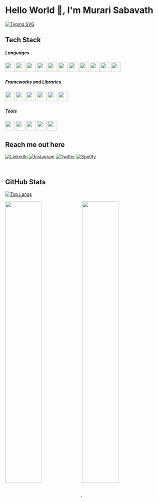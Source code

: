 <h1>
Hello World 👋, I'm <b>Murari Sabavath</b>
</h1>

[![Typing SVG](https://readme-typing-svg.herokuapp.com/?lines=I+build+things+for+web)](https://git.io/typing-svg)

## Tech Stack

##### Languages

<img src="https://cdn.jsdelivr.net/gh/devicons/devicon/icons/python/python-original.svg" width="30px" />
<img src="https://cdn.jsdelivr.net/gh/devicons/devicon/icons/javascript/javascript-original.svg" width="30px" />
<img src="https://cdn.jsdelivr.net/gh/devicons/devicon/icons/typescript/typescript-original.svg" width="30px" />
<img src="https://cdn.jsdelivr.net/gh/devicons/devicon/icons/java/java-original.svg" width="30px" />
<img src="https://cdn.jsdelivr.net/gh/devicons/devicon/icons/cplusplus/cplusplus-original.svg" width="30px" />
<img src="https://cdn.jsdelivr.net/gh/devicons/devicon/icons/c/c-original.svg"width="30px" />
<img src="https://cdn.jsdelivr.net/gh/devicons/devicon/icons/html5/html5-original-wordmark.svg"  width="30px"/>
<img src="https://cdn.jsdelivr.net/gh/devicons/devicon/icons/css3/css3-original-wordmark.svg" width="30px" />
<img src="https://cdn.jsdelivr.net/gh/devicons/devicon/icons/postgresql/postgresql-original-wordmark.svg" width="30px"/>
<img src="https://cdn.jsdelivr.net/gh/devicons/devicon/icons/mongodb/mongodb-original-wordmark.svg" width="30px" />
<img src="https://cdn.jsdelivr.net/gh/devicons/devicon/icons/mysql/mysql-original-wordmark.svg" width="30px" />

##### Frameworks and Libraries

<img src="https://cdn.jsdelivr.net/gh/devicons/devicon/icons/react/react-original.svg" width="30px" />
<img src="https://cdn.jsdelivr.net/gh/devicons/devicon/icons/nextjs/nextjs-original.svg" width="30px"  />
<img src="https://cdn.jsdelivr.net/gh/devicons/devicon/icons/django/django-original.svg" width="30px"  />
<img src="https://cdn.jsdelivr.net/gh/devicons/devicon/icons/flask/flask-original-wordmark.svg"  width="30px" />
<img src="https://cdn.jsdelivr.net/gh/devicons/devicon/icons/nodejs/nodejs-original-wordmark.svg" width="30px"  />
<img src="https://cdn.jsdelivr.net/gh/devicons/devicon/icons/tailwindcss/tailwindcss-original-wordmark.svg" width="30px" />

##### Tools

<img src="https://cdn.jsdelivr.net/gh/devicons/devicon/icons/vscode/vscode-original.svg" width="30px" />
<img src="https://cdn.jsdelivr.net/gh/devicons/devicon/icons/vim/vim-original.svg" width="30px" / />
<img src="https://cdn.jsdelivr.net/gh/devicons/devicon/icons/git/git-original.svg" width="30px" / />
<img src="https://cdn.jsdelivr.net/gh/devicons/devicon/icons/heroku/heroku-original.svg" width="30px" / />
<img src="https://cdn.jsdelivr.net/gh/devicons/devicon/icons/figma/figma-original.svg" width="30px" / />

## Reach me out here

<a href="https://www.linkedin.com/in/murarisabavath" target="_blank"><img src="https://img.shields.io/badge/LinkedIn-%230077B5.svg?&style=flat-square&logo=linkedin&logoColor=white" alt="LinkedIn"></a>
<a href="https://www.instagram.com/murari_sabavath" target="_blank"><img src="https://img.shields.io/badge/Instagram-%23E4305F.svg?&style=flat-square&logo=instagram&logoColor=white" alt="Instagram"></a>
<a href="https://twitter.com/MurariSabavath_" target="_blank"><img src="https://img.shields.io/badge/Twitter-%230077B5.svg?&style=flat-square&logo=twitter&logoColor=white" alt="Twitter"></a>
<a href="https://open.spotify.com/user/9jazq70v6bxhbij6wdqdmjcew" target="_blank"><img src="https://img.shields.io/badge/Spotify-%231ED760.svg?&style=flat-square&logo=spotify&logoColor=white" alt="Spotify"></a>

</br>

## GitHub Stats

[![Top Langs](https://github-readme-stats.vercel.app/api/top-langs/?username=MurariSabavath&theme=material-palenight&hide=Jupyter&layout=compact)](https://github.com/anuraghazra/github-readme-stats)

<a href="https://github.com/anuraghazra/github-readme-stats">
  <img align="center" width="48%" src="https://github-readme-stats.vercel.app/api?username=MurariSabavath&show_icons=true&theme=tokyonight" />
</a>
<a href="https://github.com/anuraghazra/convoychat">
  <img align="center" width="48%" src="https://github-readme-streak-stats.herokuapp.com/?user=MurariSabavath&theme=tokyonight" />
</a>
